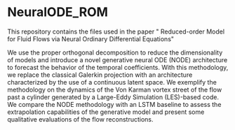 # NeuralODE_ROM
This repository contains the files used  in the paper " Reduced-order Model for Fluid Flows via Neural Ordinary Differential Equations"

We use the proper orthogonal decomposition to reduce the dimensionality of models and introduce a novel generative neural ODE (NODE) architecture to forecast the behavior of the temporal coefficients. With this methodology, we replace the classical Galerkin projection with an architecture characterized by the use of a continuous latent space. We exemplify the methodology on the dynamics of the Von Karman vortex street of the flow past a cylinder generated by a Large-Eddy Simulation (LES)-based code. We compare the NODE methodology with an LSTM baseline to assess the extrapolation capabilities of the generative model and present some qualitative evaluations of the flow reconstructions.
